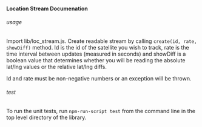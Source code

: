 #### Location Stream Documenation

###### usage
Import lib/loc\_stream.js. Create readable stream by calling `create(id, rate, showDiff)` method. Id is the id of the satellite you wish to track, rate is the time interval between updates (measured in seconds) and showDiff is a boolean value that determines whether you will be reading the absolute lat/lng values or the relative lat/lng diffs.

Id and rate must be non-negative numbers or an exception will be thrown.

###### test
To run the unit tests, run `npm-run-script test` from the command line in the top level directory of the library.
